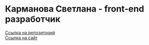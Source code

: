 # Карманова Светлана - front-end разработчик
[Ссылка на репозиторий](https://github.com/sskarmanova/sskarmanova.github.io/)  
[Ссылка на сайт](https://sskarmanova.ru/) 

